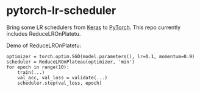 # pytorch-lr-scheduler
Bring some LR schedulers from [Keras](https://keras.io/) to [PyTorch](http://pytorch.org/). This repo currently includes ReduceLROnPlatetu.

Demo of ReduceLROnPlatetu: 

    optimizer = torch.optim.SGD(model.parameters(), lr=0.1, momentum=0.9)
	scheduler = ReduceLROnPlateau(optimizer, 'min')
	for epoch in range(10):
	    train(...)
	    val_acc, val_loss = validate(...)
	    scheduler.step(val_loss, epoch)
